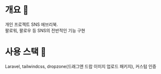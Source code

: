 # 개요 👋
개인 프로젝트 SNS 에브리북.<br>
팔로워, 팔로우 등 SNS의 전반적인 기능 구현

# 사용 스택 👋
Laravel, tailwindcss, dropzone(드래그앤 드랍 이미지 업로드 패키지), 커스텀 인증
